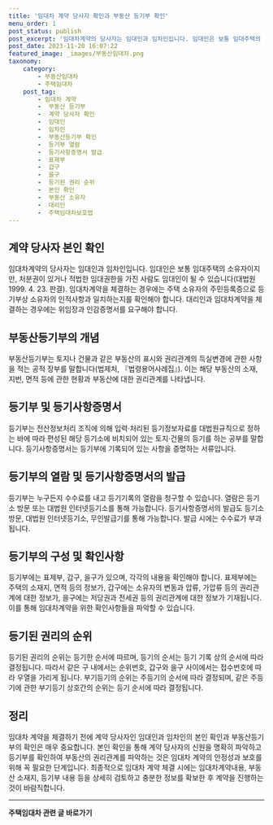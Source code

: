 ```yaml
---
title: '임대차 계약 당사자 확인과 부동산 등기부 확인'
menu_order: 1
post_status: publish
post_excerpt: '임대차계약의 당사자는 임대인과 임차인입니다. 임대인은 보통 임대주택의 소유자이지만, 처분권이 있거나 적법한 임대권한을 가진 사람도 임대인이 될 수 있습니다 대법원 1999. 4. 23. 판결 . 임대차계약을 체결하는 경우에는 주택 소유자의 주민등록증으로 등기부상 소유자의 인적사항과 일치하는지를 확인해야 합니다. 대리인과 임대차계약을 체결하는 경우에는 위임장과 인감증명서를 요구해야 합니다.'
post_date: 2023-11-20 16:07:22
featured_image: _images/부동산임대차.png
taxonomy:
    category:
        - 부동산임대차
        - 주택임대차
    post_tag:
        - 임대차 계약
        -  부동산 등기부
        -  계약 당사자 확인
        -  임대인
        -  임차인
        -  부동산등기부 확인
        -  등기부 열람
        -  등기사항증명서 발급
        -  표제부
        -  갑구
        -  을구
        -  등기된 권리 순위
        -  본인 확인
        -  부동산 소유자
        -  대리인
        -  주택임대차보호법
---
```



## 계약 당사자 본인 확인
임대차계약의 당사자는 임대인과 임차인입니다. 임대인은 보통 임대주택의 소유자이지만, 처분권이 있거나 적법한 임대권한을 가진 사람도 임대인이 될 수 있습니다(대법원 1999. 4. 23. 판결). 임대차계약을 체결하는 경우에는 주택 소유자의 주민등록증으로 등기부상 소유자의 인적사항과 일치하는지를 확인해야 합니다. 대리인과 임대차계약을 체결하는 경우에는 위임장과 인감증명서를 요구해야 합니다.

## 부동산등기부의 개념
부동산등기부는 토지나 건물과 같은 부동산의 표시와 권리관계의 득실변경에 관한 사항을 적는 공적 장부를 말합니다(법제처, 『법령용어사례집』). 이는 해당 부동산의 소재, 지번, 면적 등에 관한 현황과 부동산에 대한 권리관계를 나타냅니다.

## 등기부 및 등기사항증명서
등기부는 전산정보처리 조직에 의해 입력·처리된 등기정보자료를 대법원규칙으로 정하는 바에 따라 편성된 해당 등기소에 비치되어 있는 토지·건물의 등기를 하는 공부를 말합니다. 등기사항증명서는 등기부에 기록되어 있는 사항을 증명하는 서류입니다.

## 등기부의 열람 및 등기사항증명서의 발급
등기부는 누구든지 수수료를 내고 등기기록의 열람을 청구할 수 있습니다. 열람은 등기소 방문 또는 대법원 인터넷등기소를 통해 가능합니다. 등기사항증명서의 발급도 등기소 방문, 대법원 인터넷등기소, 무인발급기를 통해 가능합니다. 발급 시에는 수수료가 부과됩니다.

## 등기부의 구성 및 확인사항
등기부에는 표제부, 갑구, 을구가 있으며, 각각의 내용을 확인해야 합니다. 표제부에는 주택의 소재지, 면적 등의 정보가, 갑구에는 소유자의 변동과 압류, 가압류 등의 권리관계에 대한 정보가, 을구에는 저당권과 전세권 등의 권리관계에 대한 정보가 기재됩니다. 이를 통해 임대차계약을 위한 확인사항들을 파악할 수 있습니다.

## 등기된 권리의 순위
등기된 권리의 순위는 등기한 순서에 따르며, 등기의 순서는 등기 기록 상의 순서에 따라 결정됩니다. 따라서 같은 구 내에서는 순위번호, 갑구와 을구 사이에서는 접수번호에 따라 우열을 가리게 됩니다. 부기등기의 순위는 주등기의 순서에 따라 결정되며, 같은 주등기에 관한 부기등기 상호간의 순위는 등기 순서에 따라 결정됩니다.

## 정리
임대차 계약을 체결하기 전에 계약 당사자인 임대인과 임차인의 본인 확인과 부동산등기부의 확인은 매우 중요합니다. 본인 확인을 통해 계약 당사자의 신원을 명확히 파악하고 등기부를 확인하여 부동산의 권리관계를 파악하는 것은 임대차 계약의 안정성과 보호를 위해 꼭 필요한 단계입니다. 최종적으로 임대차 계약 체결 시에는 임대차계약내용, 부동산 소재지, 등기부 내용 등을 상세히 검토하고 충분한 정보를 확보한 후 계약을 진행하는 것이 바람직합니다.
<!-- wp:separator -->
<hr class="wp-block-separator has-alpha-channel-opacity"/>
<!-- /wp:separator -->

<!-- wp:group {"backgroundColor":"base","layout":{"type":"constrained"}} -->
<div class="wp-block-group has-base-background-color has-background"><!-- wp:paragraph {"align":"center","fontSize":"medium"} -->
<p class="has-text-align-center has-large-font-size"><strong>주택임대차 관련 글 바로가기</strong></p>
<!-- /wp:paragraph -->


<!-- wp:latest-posts
{"categories":[{"id":27169,"count":19,"description":"","link":"https://uknowlaw.com/category/%ec%a3%bc%ed%83%9d%ec%9e%84%eb%8c%80%ec%b0%a8/","name":"주택임대차","slug":"주택임대차","taxonomy":"category","parent":0,"meta":[],"_links":{"self":[{"href":"https://uknowlaw.com/wp-json/wp/v2/categories/27169"}],"collection":[{"href":"https://uknowlaw.com/wp-json/wp/v2/categories"}],"about":[{"href":"https://uknowlaw.com/wp-json/wp/v2/taxonomies/category"}],"wp:post_type":[{"href":"https://uknowlaw.com/wp-json/wp/v2/posts?categories=27169"}],"curies":[{"name":"wp","href":"https://api.w.org/{rel}","templated":true}]}}],"postsToShow":100,"excerptLength":28,"postLayout":"grid","columns":2,"featuredImageAlign":"left","featuredImageSizeSlug":"large","fontSize":"small"} /--></div>
<!-- /wp:group -->